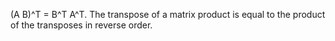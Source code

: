 (A B)^T = B^T A^T. The transpose of a matrix product is equal to the product of the transposes in reverse order.